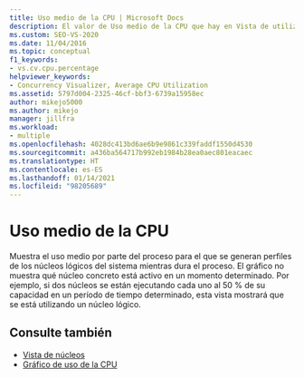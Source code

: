 ```yaml
---
title: Uso medio de la CPU | Microsoft Docs
description: El valor de Uso medio de la CPU que hay en Vista de utilización representa el uso medio por parte del proceso para el que se generan perfiles de los núcleos lógicos del sistema mientras dura el proceso.
ms.custom: SEO-VS-2020
ms.date: 11/04/2016
ms.topic: conceptual
f1_keywords:
- vs.cv.cpu.percentage
helpviewer_keywords:
- Concurrency Visualizer, Average CPU Utilization
ms.assetid: 5797d004-2325-46cf-bbf3-6739a15958ec
author: mikejo5000
ms.author: mikejo
manager: jillfra
ms.workload:
- multiple
ms.openlocfilehash: 4028dc413bd6ae6b9e9861c339faddf1550d4530
ms.sourcegitcommit: a436ba564717b992eb1984b28ea0aec801eacaec
ms.translationtype: HT
ms.contentlocale: es-ES
ms.lasthandoff: 01/14/2021
ms.locfileid: "98205689"
---
```

# <a name="average-cpu-utilization"></a>Uso medio de la CPU
Muestra el uso medio por parte del proceso para el que se generan perfiles de los núcleos lógicos del sistema mientras dura el proceso. El gráfico no muestra qué núcleo concreto está activo en un momento determinado. Por ejemplo, si dos núcleos se están ejecutando cada uno al 50 % de su capacidad en un período de tiempo determinado, esta vista mostrará que se está utilizando un núcleo lógico.

## <a name="see-also"></a>Consulte también
- [Vista de núcleos](../profiling/cores-view.md)
- [Gráfico de uso de la CPU](../profiling/cpu-utilization-graph.md)